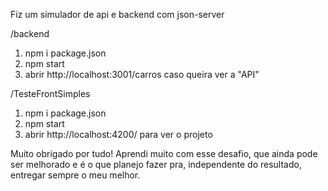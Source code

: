 Fiz um simulador de api e backend com json-server

/backend
1. npm i package.json
2. npm start
3. abrir http://localhost:3001/carros caso queira ver a "API"

/TesteFrontSimples
1. npm i package.json
2. npm start
3. abrir http://localhost:4200/ para ver o projeto


Muito obrigado por tudo! 
Aprendi muito com esse desafio, que ainda pode ser melhorado e é o que planejo fazer pra, independente do resultado, entregar sempre o meu melhor.


